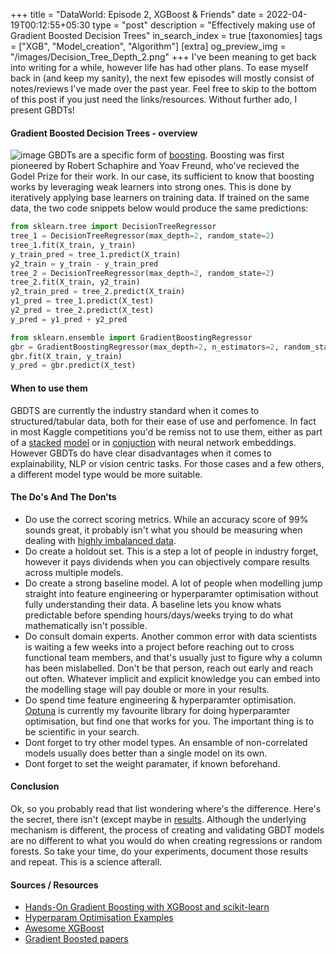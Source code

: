+++
title = "DataWorld: Episode 2, XGBoost & Friends"
date = 2022-04-19T00:12:55+05:30
type = "post"
description = "Effectively making use of Gradient Boosted Decision Trees"
in_search_index = true
[taxonomies]
tags = ["XGB", "Model_creation", "Algorithm"]
[extra]
og_preview_img = "/images/Decision_Tree_Depth_2.png"
+++
I've been meaning to get back into writing for a while, however life has had other plans. To ease myself back in (and keep my sanity), the next few episodes will mostly consist of notes/reviews I've made over the past year. Feel free to skip to the bottom of this post if you just need the links/resources. Without further ado, I present GBDTs!

#### Gradient Boosted Decision Trees - overview
![image](https://hudsonthames.org/wp-content/uploads/2019/09/bagging-1.png "Bagging classifier by Proskurin Oleksandr")
GBDTs are a specific form of [boosting](https://arxiv.org/pdf/1403.1452.pdf). Boosting was first pioneered by Robert Schaphire and Yoav Freund, who've recieved the Godel Prize for their work. In our case, its sufficient to know that boosting works by leveraging weak learners into strong ones. This is done by iteratively applying base learners on training data. If trained on the same data, the two code snippets below would produce the same predictions:

```python 
from sklearn.tree import DecisionTreeRegressor
tree_1 = DecisionTreeRegressor(max_depth=2, random_state=2)
tree_1.fit(X_train, y_train)
y_train_pred = tree_1.predict(X_train)
y2_train = y_train - y_train_pred
tree_2 = DecisionTreeRegressor(max_depth=2, random_state=2)
tree_2.fit(X_train, y2_train)
y2_train_pred = tree_2.predict(X_train)
y1_pred = tree_1.predict(X_test)
y2_pred = tree_2.predict(X_test)
y_pred = y1_pred + y2_pred
```

```python 
from sklearn.ensemble import GradientBoostingRegressor
gbr = GradientBoostingRegressor(max_depth=2, n_estimators=2, random_state=2, learning_rate=1.0)
gbr.fit(X_train, y_train)
y_pred = gbr.predict(X_test)
```
#### When to use them
GBDTS are currently the industry standard when it comes to structured/tabular data, both for their ease of use and perfomence. In fact in most Kaggle competitions you'd be remiss not to use them, either as part of a [stacked](http://rasbt.github.io/mlxtend/user_guide/classifier/StackingCVClassifier/) [model](https://www.kaggle.com/code/hiro5299834/tps-jan-2022-blend-stacking-models) or in [conjuction](https://www.kaggle.com/code/chasembowers/sequence-postprocessing-v2-67-lb/notebook) with neural network embeddings. However GBDTs do have clear disadvantages when it comes to explainability, NLP or vision centric tasks. For those cases and a few others, a different model type would be more suitable. 

#### The Do's And The Don'ts
- Do use the correct scoring metrics. While an accuracy score of 99% sounds great, it probably isn't what you should be measuring when dealing with [highly imbalanced data](https://stats.stackexchange.com/questions/222558/classification-evaluation-metrics-for-highly-imbalanced-data). 
- Do create a holdout set. This is a step a lot of people in industry forget, however it pays dividends when you can objectively compare results across multiple models. 
- Do create a strong baseline model. A lot of people when modelling jump straight into feature engineering or hyperparamter optimisation without fully understanding their data. A baseline lets you know whats predictable before spending hours/days/weeks trying to do what mathematically isn't possible.
- Do consult domain experts. Another common error with data scientists is waiting a few weeks into a project before reaching out to cross functional team members, and that's usually just to figure why a column has been mislabelled. Don't be that person, reach out early and reach out often. Whatever implicit and explicit knowledge you can embed into the modelling stage will pay double or more in your results. 
- Do spend time feature engineering & hyperparamter optimisation. [Optuna](https://optuna.org/#code_examples) is currently my favourite library for doing hyperparamter optimisation, but find one that works for you. The important thing is to be scientific in your search. 
- Dont forget to try other model types. An ensamble of non-correlated models usually does better than a single model on its own. 
- Dont forget to set the weight paramater, if known beforehand. 

#### Conclusion 
Ok, so you probably read that list wondering where's the difference. Here's the secret, there isn't (except maybe in [results](https://arxiv.org/abs/2106.03253). Although the underlying mechanism is different, the process of creating and validating GBDT models are no different to what you would do when creating regressions or random forests. So take your time, do your experiments, document those results and repeat. This is a science afterall. 



#### Sources / Resources
- [Hands-On Gradient Boosting with XGBoost and scikit-learn](https://github.com/PacktPublishing/Hands-On-Gradient-Boosting-with-XGBoost-and-Scikit-learn)
- [Hyperparam Optimisation Examples](https://github.com/rasbt/machine-learning-notes/tree/main/hyperparameter-tuning-methods)
- [Awesome XGBoost](https://github.com/dmlc/xgboost/tree/master/demo)
- [Gradient Boosted papers](https://github.com/benedekrozemberczki/awesome-gradient-boosting-papers)
